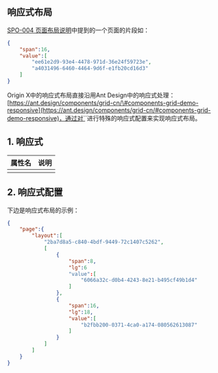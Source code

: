 ## 响应式布局

[SPO-004 页面布局说明](/specification/3-origin-xgui-fan/spo-004-ye-mian-bu-ju-shuo-ming.md)中提到的一个页面的片段如：

```json
{
    "span":16,
    "value":[
        "ee61e2d9-93e4-4478-971d-36e24f59723e",
        "a4031496-6460-4464-9d6f-e1fb20cd16d3"
    ]
}
```

Origin X中的响应式布局直接沿用Ant Design中的响应式处理：[https://ant.design/components/grid-cn/\#components-grid-demo-responsive](https://ant.design/components/grid-cn/#components-grid-demo-responsive)，通过对`<Col/>`进行特殊的响应式配置来实现响应式布局。

## 1. 响应式

| 属性名 | 说明 |
| :--- | :--- |
|  |  |

## 2. 响应式配置

下边是响应式布局的示例：

```json
{
    "page":{
        "layout":[
            "2ba7d8a5-c840-4bdf-9449-72c1407c5262",
            [
                {
                    "span":8,
                    "lg":6
                    "value":[
                        "6066a32c-d0b4-4243-8e21-b495cf49b1d4"
                    ]
                },
                {
                    "span":16,
                    "lg":18,
                    "value":[
                        "b2fbb200-0371-4ca0-a174-080562613087"
                    ]
                }
            ]
        ]
    }
}
```



